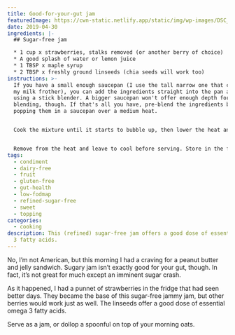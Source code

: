```yaml
---
title: Good-for-your-gut jam
featuredImage: https://cwn-static.netlify.app/static/img/wp-images/DSC_0274-1.jpg
date: 2019-04-30
ingredients: |-
  ## Sugar-free jam

  * 1 cup x strawberries, stalks removed (or another berry of choice)
  * A good splash of water or lemon juice
  * 1 TBSP x maple syrup 
  * 2 TBSP x freshly ground linseeds (chia seeds will work too)
instructions: >-
  If you have a small enough saucepan (I use the tall narrow one that comes with
  my milk frother), you can add the ingredients straight into the pan and blend
  using a stick blender. A bigger saucepan won't offer enough depth for
  blending, though. If that's all you have, pre-blend the ingredients before
  popping them in a saucepan over a medium heat.


  Cook the mixture until it starts to bubble up, then lower the heat and whisk until it thickens. This may happen straight away, or it could take a few minutes.


  Remove from the heat and leave to cool before serving. Store in the fridge for up to a week.
tags:
  - condiment
  - dairy-free
  - fruit
  - gluten-free
  - gut-health
  - low-fodmap
  - refined-sugar-free
  - sweet
  - topping
categories:
  - cooking
description: This (refined) sugar-free jam offers a good dose of essential omega
  3 fatty acids.
---
```


No, I’m not American, but this morning I had a craving for a peanut butter and jelly sandwich. Sugary jam isn’t exactly good for your gut, though. In fact, it’s not great for much except an imminent sugar crash.

As it happened, I had a punnet of strawberries in the fridge that had seen better days. They became the base of this sugar-free jammy jam, but other berries would work just as well. The linseeds offer a good dose of essential omega 3 fatty acids.

Serve as a jam, or dollop a spoonful on top of your morning oats.
